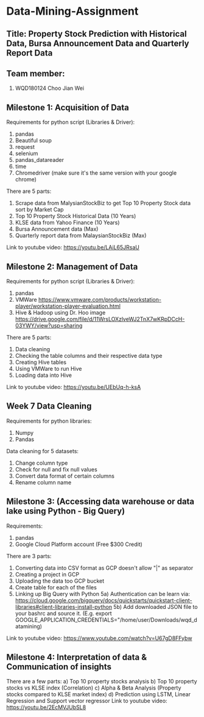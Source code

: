 # Data-Mining-Assignment
## Title: Property Stock Prediction with Historical Data, Bursa Announcement Data and Quarterly Report Data

## Team member:
1) WQD180124 Choo Jian Wei

## Milestone 1: Acquisition of Data
Requirements for python script (Libraries & Driver):
1) pandas
2) Beautiful soup
3) request
4) selenium
5) pandas_datareader
6) time
7) Chromedriver (make sure it's the same version with your google chrome)

There are 5 parts:
1) Scrape data from MalysianStockBiz to get Top 10 Property Stock data sort by Market Cap
2) Top 10 Property Stock Historical Data (10 Years)
3) KLSE data from Yahoo Finance (10 Years)
4) Bursa Announcement data (Max)
5) Quarterly report data from MalaysianStockBiz (Max)

Link to youtube video: https://youtu.be/LAiL65JRsaU


## Milestone 2: Management of Data
Requirements for python script (Libraries & Driver):
1) pandas
2) VMWare https://www.vmware.com/products/workstation-player/workstation-player-evaluation.html
3) Hive & Hadoop using Dr. Hoo image https://drive.google.com/file/d/11WrsLOXzlveWJ2TnX7wKRpDCcH-03YWY/view?usp=sharing 

There are 5 parts:
1) Data cleaning
2) Checking the table columns and their respective data type
3) Creating Hive tables
4) Using VMWare to run Hive
5) Loading data into Hive

Link to youtube video: https://youtu.be/UEbUq-h-ksA

## Week 7 Data Cleaning
Requirements for python libraries:
1) Numpy
2) Pandas

Data cleaning for 5 datasets:
1) Change column type
2) Check for null and fix null values
3) Convert data format of certain columns
4) Rename column name


## Milestone 3: (Accessing data warehouse or data lake using Python - Big Query)
Requirements:
1) pandas
2) Google Cloud Platform account (Free $300 Credit)

There are 3 parts:
1) Converting data into CSV format as GCP doesn't allow "|" as separator
2) Creating a project in GCP
3) Uploading the data too GCP bucket
4) Create table for each of the files
5) Linking up Big Query with Python
5a) Authentication can be learn via: https://cloud.google.com/bigquery/docs/quickstarts/quickstart-client-libraries#client-libraries-install-python
5b) Add downloaded JSON file to your bashrc and source it. (E.g. export GOOGLE_APPLICATION_CREDENTIALS="/home/user/Downloads/wqd_datamining) 

Link to youtube video: https://www.youtube.com/watch?v=U67gD8FFybw

## Milestone 4: Interpretation of data & Communication of insights
There are a few parts:
a) Top 10 property stocks analysis 
b) Top 10 property stocks vs KLSE index (Correlation)
c) Alpha & Beta Analysis (Property stocks compared to KLSE market index)
d) Prediction using LSTM, Linear Regression and Support vector regressor
Link to youtube video: https://youtu.be/2EcMVJUbSL8